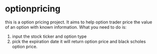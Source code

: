 # optionpricing
this is a option pricing project. It aims to help option trader price the value of an option with known information.
What you need to do is:
  1. input the stock ticker and option type
  2. pick the expiration date
it will return option price and black scholes option price.
